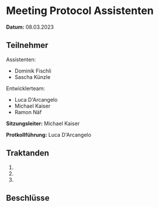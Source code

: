# Meeting Protocol Assistenten

**Datum:** 08.03.2023

## Teilnehmer
Assistenten:
- Dominik Fischli
- Sascha Künzle

Entwicklerteam:
- Luca D'Arcangelo
- Michael Kaiser
- Ramon Näf

**Sitzungsleiter:** Michael Kaiser

**Protkollführung:** Luca D'Arcangelo

## Traktanden
1. 
2. 
3. 


## Beschlüsse
